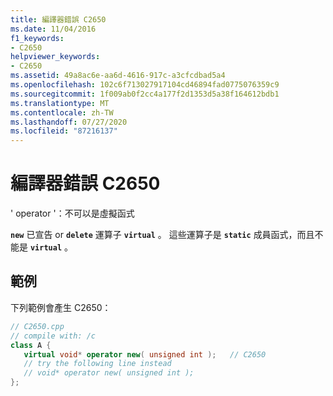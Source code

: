 ```yaml
---
title: 編譯器錯誤 C2650
ms.date: 11/04/2016
f1_keywords:
- C2650
helpviewer_keywords:
- C2650
ms.assetid: 49a8ac6e-aa6d-4616-917c-a3cfcdbad5a4
ms.openlocfilehash: 102c6f713027917104cd46894fad0775076359c9
ms.sourcegitcommit: 1f009ab0f2cc4a177f2d1353d5a38f164612bdb1
ms.translationtype: MT
ms.contentlocale: zh-TW
ms.lasthandoff: 07/27/2020
ms.locfileid: "87216137"
---
```

# <a name="compiler-error-c2650"></a>編譯器錯誤 C2650

' operator '：不可以是虛擬函式

**`new`** 已宣告 or **`delete`** 運算子 **`virtual`** 。 這些運算子是 **`static`** 成員函式，而且不能是 **`virtual`** 。

## <a name="example"></a>範例

下列範例會產生 C2650：

```cpp
// C2650.cpp
// compile with: /c
class A {
   virtual void* operator new( unsigned int );   // C2650
   // try the following line instead
   // void* operator new( unsigned int );
};
```
